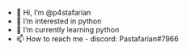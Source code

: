 - 👋 Hi, I’m @p4stafarian
- 👀 I’m interested in python
- 🌱 I’m currently learning python
- 📫 How to reach me - discord: Pastafarian#7966

<!---
p4stafarian/p4stafarian is a ✨ special ✨ repository because its `README.md` (this file) appears on your GitHub profile.
You can click the Preview link to take a look at your changes.
--->
